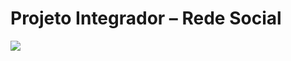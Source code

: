 # Projeto Integrador – Rede Social

 
 <img src = "https://github.com/DozeroHub/Projeto_Integrador_Generation/blob/main/Design-System/Logotipo-Design-02.png"> </img>
      

